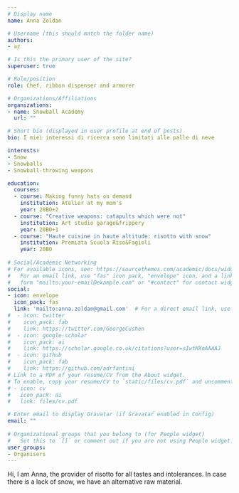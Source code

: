 ```yaml
---
# Display name
name: Anna Zoldan

# Username (this should match the folder name)
authors:
- az

# Is this the primary user of the site?
superuser: true

# Role/position
role: Chef, ribbon dispenser and armorer

# Organizations/Affiliations
organizations:
- name: Snowball Academy
  url: ""

# Short bio (displayed in user profile at end of posts)
bio: I miei interessi di ricerca sono limitati alle palle di neve

interests:
- Snow
- Snowballs
- Snowball-throwing weapons 

education:
  courses:
  - course: Making funny hats on demand
    institution: Atelier at my mom's
    year: 20BO+2
  - course: "Creative weapons: catapults which were not"  
    institution: Art studio garage&frippery
    year: 20BO+1
  - course: "Haute cuisine in haute altitude: risotto with snow"  
    institution: Premiata Scuola Riso&Fagioli
    year: 20BO
    
# Social/Academic Networking
# For available icons, see: https://sourcethemes.com/academic/docs/widgets/#icons
#   For an email link, use "fas" icon pack, "envelope" icon, and a link in the
#   form "mailto:your-email@example.com" or "#contact" for contact widget.
social:
- icon: envelope
  icon_pack: fas
  link: 'mailto:anna.zoldan@gmail.com'  # For a direct email link, use "mailto:test@example.org".
#  - icon: twitter
#    icon_pack: fab
#    link: https://twitter.com/GeorgeCushen
#  - icon: google-scholar
#    icon_pack: ai
#    link: https://scholar.google.co.uk/citations?user=sIwtMXoAAAAJ
#  - icon: github
#    icon_pack: fab
#    link: https://github.com/adrfantini
# Link to a PDF of your resume/CV from the About widget.
# To enable, copy your resume/CV to `static/files/cv.pdf` and uncomment the lines below.  
# - icon: cv
#   icon_pack: ai
#   link: files/cv.pdf

# Enter email to display Gravatar (if Gravatar enabled in Config)
email: ""
  
# Organizational groups that you belong to (for People widget)
#   Set this to `[]` or comment out if you are not using People widget.  
user_groups:
- Organisers
---
```


Hi, I am Anna, the provider of risotto for all tastes and intolerances.
In case there is a lack of snow, we have an alternative raw material.

